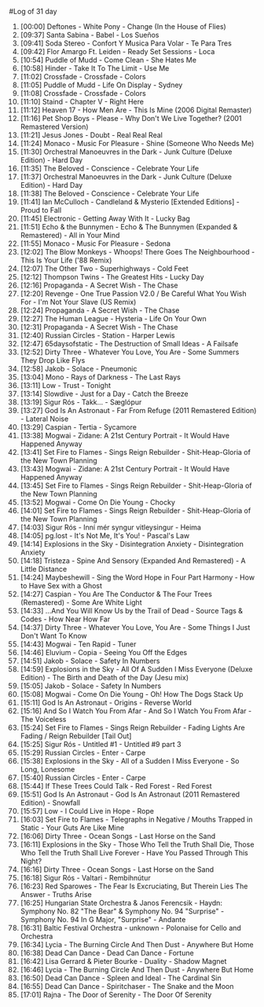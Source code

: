 #Log of 31 day

1. [00:00] Deftones - White Pony - Change (In the House of Flies)
1. [09:37] Santa Sabina - Babel - Los Sueños
1. [09:41] Soda Stereo - Confort Y Musica Para Volar - Te Para Tres
1. [09:42] Flor Amargo Ft. Leiden - Ready Set Sessions - Loca
1. [10:54] Puddle of Mudd - Come Clean - She Hates Me
1. [10:58] Hinder - Take It To The Limit - Use Me
1. [11:02] Crossfade - Crossfade - Colors
1. [11:05] Puddle of Mudd - Life On Display - Sydney
1. [11:08] Crossfade - Crossfade - Colors
1. [11:10] Staind - Chapter V - Right Here
1. [11:12] Heaven 17 - How Men Are - This Is Mine (2006 Digital Remaster)
1. [11:16] Pet Shop Boys - Please - Why Don't We Live Together? (2001 Remastered Version)
1. [11:21] Jesus Jones - Doubt - Real Real Real
1. [11:24] Monaco - Music For Pleasure - Shine (Someone Who Needs Me)
1. [11:30] Orchestral Manoeuvres in the Dark - Junk Culture (Deluxe Edition) - Hard Day
1. [11:35] The Beloved - Conscience - Celebrate Your Life
1. [11:37] Orchestral Manoeuvres in the Dark - Junk Culture (Deluxe Edition) - Hard Day
1. [11:38] The Beloved - Conscience - Celebrate Your Life
1. [11:41] Ian McCulloch - Candleland & Mysterio [Extended Editions] - Proud to Fall
1. [11:45] Electronic - Getting Away With It - Lucky Bag
1. [11:51] Echo & the Bunnymen - Echo & The Bunnymen (Expanded & Remastered) - All in Your Mind
1. [11:55] Monaco - Music For Pleasure - Sedona
1. [12:02] The Blow Monkeys - Whoops! There Goes The Neighbourhood - This Is Your Life ('88 Remix)
1. [12:07] The Other Two - Superhighways - Cold Feet
1. [12:12] Thompson Twins - The Greatest Hits - Lucky Day
1. [12:16] Propaganda - A Secret Wish - The Chase
1. [12:20] Revenge - One True Passion V2.0 / Be Careful What You Wish For - I'm Not Your Slave (US Remix)
1. [12:24] Propaganda - A Secret Wish - The Chase
1. [12:27] The Human League - Hysteria - Life On Your Own
1. [12:31] Propaganda - A Secret Wish - The Chase
1. [12:40] Russian Circles - Station - Harper Lewis
1. [12:47] 65daysofstatic - The Destruction of Small Ideas - A Failsafe
1. [12:52] Dirty Three - Whatever You Love, You Are - Some Summers They Drop Like Flys
1. [12:58] Jakob - Solace - Pneumonic
1. [13:04] Mono - Rays of Darkness - The Last Rays
1. [13:11] Low - Trust - Tonight
1. [13:14] Slowdive - Just for a Day - Catch the Breeze
1. [13:19] Sigur Rós - Takk... - Sæglópur
1. [13:27] God Is An Astronaut - Far From Refuge (2011 Remastered Edition) - Lateral Noise
1. [13:29] Caspian - Tertia - Sycamore
1. [13:38] Mogwai - Zidane: A 21st Century Portrait - It Would Have Happened Anyway
1. [13:41] Set Fire to Flames - Sings Reign Rebuilder - Shit-Heap-Gloria of the New Town Planning
1. [13:43] Mogwai - Zidane: A 21st Century Portrait - It Would Have Happened Anyway
1. [13:45] Set Fire to Flames - Sings Reign Rebuilder - Shit-Heap-Gloria of the New Town Planning
1. [13:52] Mogwai - Come On Die Young - Chocky
1. [14:01] Set Fire to Flames - Sings Reign Rebuilder - Shit-Heap-Gloria of the New Town Planning
1. [14:03] Sigur Rós - Inní mér syngur vitleysingur - Heima
1. [14:05] pg.lost - It's Not Me, It's You! - Pascal's Law
1. [14:14] Explosions in the Sky - Disintegration Anxiety - Disintegration Anxiety
1. [14:18] Tristeza - Spine And Sensory (Expanded And Remastered) - A Little Distance
1. [14:24] Maybeshewill - Sing the Word Hope in Four Part Harmony - How to Have Sex with a Ghost
1. [14:27] Caspian - You Are The Conductor & The Four Trees (Remastered) - Some Are White Light
1. [14:33] ...And You Will Know Us by the Trail of Dead - Source Tags & Codes - How Near How Far
1. [14:37] Dirty Three - Whatever You Love, You Are - Some Things I Just Don't Want To Know
1. [14:43] Mogwai - Ten Rapid - Tuner
1. [14:46] Eluvium - Copia - Seeing You Off the Edges
1. [14:51] Jakob - Solace - Safety In Numbers
1. [14:59] Explosions in the Sky - All Of A Sudden I Miss Everyone (Deluxe Edition) - The Birth and Death of the Day (Jesu mix)
1. [15:05] Jakob - Solace - Safety In Numbers
1. [15:08] Mogwai - Come On Die Young - Oh! How The Dogs Stack Up
1. [15:11] God Is An Astronaut - Origins - Reverse World
1. [15:16] And So I Watch You From Afar - And So I Watch You From Afar - The Voiceless
1. [15:24] Set Fire to Flames - Sings Reign Rebuilder - Fading Lights Are Fading / Reign Rebuilder [Tail Out]
1. [15:25] Sigur Rós - Untitled #1 - Untitled #9 part 3
1. [15:29] Russian Circles - Enter - Carpe
1. [15:38] Explosions in the Sky - All of a Sudden I Miss Everyone - So Long, Lonesome
1. [15:40] Russian Circles - Enter - Carpe
1. [15:44] If These Trees Could Talk - Red Forest - Red Forest
1. [15:51] God Is An Astronaut - God Is An Astronaut (2011 Remastered Edition) - Snowfall
1. [15:57] Low - I Could Live in Hope - Rope
1. [16:03] Set Fire to Flames - Telegraphs in Negative / Mouths Trapped in Static - Your Guts Are Like Mine
1. [16:06] Dirty Three - Ocean Songs - Last Horse on the Sand
1. [16:11] Explosions in the Sky - Those Who Tell the Truth Shall Die, Those Who Tell the Truth Shall Live Forever - Have You Passed Through This Night?
1. [16:16] Dirty Three - Ocean Songs - Last Horse on the Sand
1. [16:18] Sigur Rós - Valtari - Rembihnútur
1. [16:23] Red Sparowes - The Fear Is Excruciating, But Therein Lies The Answer - Truths Arise
1. [16:25] Hungarian State Orchestra & Janos Ferencsik - Haydn: Symphony No. 82 "The Bear" & Symphony No. 94 "Surprise" - Symphony No. 94 In G Major, "Surprise" - Andante
1. [16:31] Baltic Festival Orchestra - unknown - Polonaise for Cello and Orchestra
1. [16:34] Lycia - The Burning Circle And Then Dust - Anywhere But Home
1. [16:38] Dead Can Dance - Dead Can Dance - Fortune
1. [16:42] Lisa Gerrard & Pieter Bourke - Duality - Shadow Magnet
1. [16:46] Lycia - The Burning Circle And Then Dust - Anywhere But Home
1. [16:50] Dead Can Dance - Spleen and Ideal - The Cardinal Sin
1. [16:55] Dead Can Dance - Spiritchaser - The Snake and the Moon
1. [17:01] Rajna - The Door of Serenity - The Door Of Serenity
